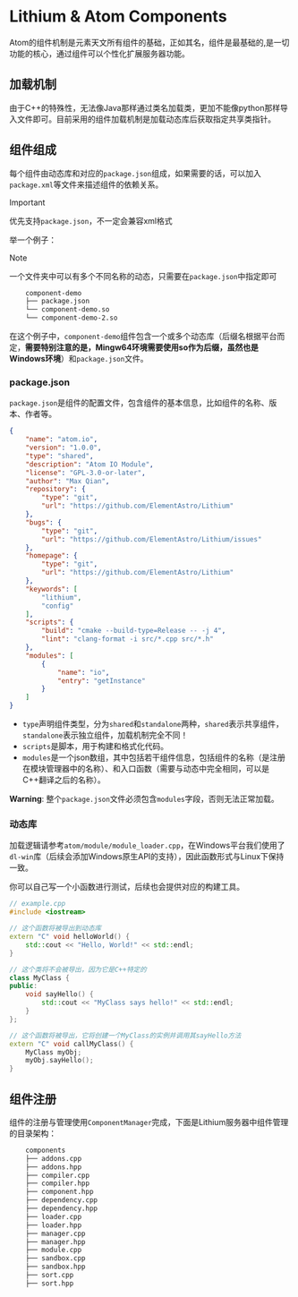 # Lithium & Atom Components

Atom的组件机制是元素天文所有组件的基础，正如其名，组件是最基础的,是一切功能的核心，通过组件可以个性化扩展服务器功能。

## 加载机制

由于C++的特殊性，无法像Java那样通过类名加载类，更加不能像python那样导入文件即可。目前采用的组件加载机制是加载动态库后获取指定共享类指针。

## 组件组成

每个组件由动态库和对应的`package.json`组成，如果需要的话，可以加入`package.xml`等文件来描述组件的依赖关系。

> [!IMPORTANT]
> 优先支持`package.json`，不一定会兼容xml格式

举一个例子：

> [!NOTE]
> 一个文件夹中可以有多个不同名称的动态，只需要在`package.json`中指定即可

```txt
    component-demo
    ├── package.json
    └── component-demo.so
    └── component-demo-2.so
```

在这个例子中，`component-demo`组件包含一个或多个动态库（后缀名根据平台而定，__需要特别注意的是，Mingw64环境需要使用so作为后缀，虽然也是Windows环境__）和`package.json`文件。

### package.json

`package.json`是组件的配置文件，包含组件的基本信息，比如组件的名称、版本、作者等。

```json
{
    "name": "atom.io",
    "version": "1.0.0",
    "type": "shared",
    "description": "Atom IO Module",
    "license": "GPL-3.0-or-later",
    "author": "Max Qian",
    "repository": {
        "type": "git",
        "url": "https://github.com/ElementAstro/Lithium"
    },
    "bugs": {
        "type": "git",
        "url": "https://github.com/ElementAstro/Lithium/issues"
    },
    "homepage": {
        "type": "git",
        "url": "https://github.com/ElementAstro/Lithium"
    },
    "keywords": [
        "lithium",
        "config"
    ],
    "scripts": {
        "build": "cmake --build-type=Release -- -j 4",
        "lint": "clang-format -i src/*.cpp src/*.h"
    },
    "modules": [
        {
            "name": "io",
            "entry": "getInstance"
        }
    ]
}

```

+ `type`声明组件类型，分为`shared`和`standalone`两种，`shared`表示共享组件，`standalone`表示独立组件，加载机制完全不同！
+ `scripts`是脚本，用于构建和格式化代码。
+ `modules`是一个json数组，其中包括若干组件信息，包括组件的名称（是注册在模块管理器中的名称）、和入口函数（需要与动态中完全相同，可以是C++翻译之后的名称）。

__Warning__: 整个`package.json`文件必须包含`modules`字段，否则无法正常加载。

### 动态库

加载逻辑请参考`atom/module/module_loader.cpp`，在Windows平台我们使用了`dl-win`库（后续会添加Windows原生API的支持），因此函数形式与Linux下保持一致。

你可以自己写一个小函数进行测试，后续也会提供对应的构建工具。

```cpp
// example.cpp
#include <iostream>

// 这个函数将被导出到动态库
extern "C" void helloWorld() {
    std::cout << "Hello, World!" << std::endl;
}

// 这个类将不会被导出，因为它是C++特定的
class MyClass {
public:
    void sayHello() {
        std::cout << "MyClass says hello!" << std::endl;
    }
};

// 这个函数将被导出，它将创建一个MyClass的实例并调用其sayHello方法
extern "C" void callMyClass() {
    MyClass myObj;
    myObj.sayHello();
}
```

## 组件注册

组件的注册与管理使用`ComponentManager`完成，下面是Lithium服务器中组件管理的目录架构：

```txt
    components
    ├── addons.cpp
    ├── addons.hpp
    ├── compiler.cpp
    ├── compiler.hpp
    ├── component.hpp
    ├── dependency.cpp
    ├── dependency.hpp
    ├── loader.cpp
    ├── loader.hpp
    ├── manager.cpp
    ├── manager.hpp
    ├── module.cpp
    ├── sandbox.cpp
    ├── sandbox.hpp
    ├── sort.cpp
    ├── sort.hpp
```
